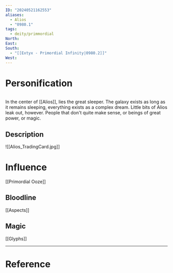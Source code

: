 ```yaml
---
ID: "20240521162553"
aliases:
  - Alios
  - "0980.1"
tags:
  - deity/primmordial
North: 
East: 
South:
  - "[[Extyx - Primordial Infinity|0980.2]]"
West:
---
```

# Personification

```toc
```

In the center of [[Alios]], lies the great sleeper. The galaxy exists as long as it remains sleeping, everything exists as a complex dream. Little bits of Alios leak out, however. People that don't quite make sense, or beings of great power, or magic.

## Description

![[Alios_TradingCard.jpg]]

# Influence

[[Primordial Ooze]]

## Bloodline

[[Aspects]]

## Magic

[[Glyphs]]

---

# Reference